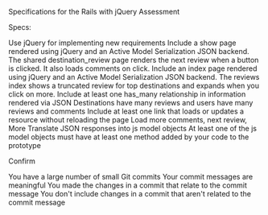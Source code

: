 Specifications for the Rails with jQuery Assessment

Specs:

 Use jQuery for implementing new requirements
 Include a show page rendered using jQuery and an Active Model Serialization JSON backend.
  The shared destination_review page renders the next review when a button is clicked.  It also loads comments on click.
 Include an index page rendered using jQuery and an Active Model Serialization JSON backend.
  The reviews index shows a truncated review for top destinations and expands when you click on more.
 Include at least one has_many relationship in information rendered via JSON
  Destinations have many reviews and users have many reviews and comments
 Include at least one link that loads or updates a resource without reloading the page
  Load more comments, next review, More
 Translate JSON responses into js model objects
 At least one of the js model objects must have at least one method added by your code to the prototype
 
Confirm

 You have a large number of small Git commits
 Your commit messages are meaningful
 You made the changes in a commit that relate to the commit message
 You don't include changes in a commit that aren't related to the commit message